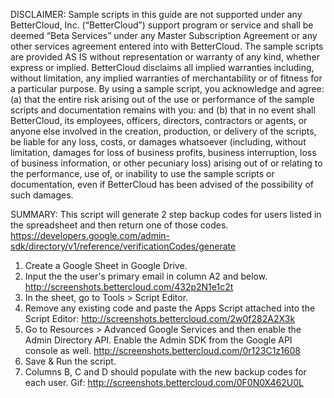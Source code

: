 DISCLAIMER: Sample scripts in this guide are not supported under any BetterCloud, Inc. (“BetterCloud”) support program or service and shall be deemed “Beta Services” under any Master Subscription Agreement or any other services agreement entered into with BetterCloud. 
The sample scripts are provided AS IS without representation or warranty of any kind, whether express or implied. BetterCloud disclaims all implied warranties including, without limitation, any implied warranties of merchantability or of fitness for a particular purpose. By using a sample script, you acknowledge and agree: (a) that the entire risk arising out of the use or performance of the sample scripts and documentation remains with you: and (b) that in no event shall BetterCloud, its employees, officers, directors, contractors or agents, or anyone else involved in the creation, production, or delivery of the scripts, be liable for any loss, costs, or damages whatsoever (including, without limitation, damages for loss of business profits, business interruption, loss of business information, or other pecuniary loss) arising out of or relating to the performance, use of, or inability to use the sample scripts or documentation, even if BetterCloud has been advised of the possibility of such damages.

SUMMARY: This script will generate 2 step backup codes for users listed in the spreadsheet and then return one of those codes.
https://developers.google.com/admin-sdk/directory/v1/reference/verificationCodes/generate

1) Create a Google Sheet in Google Drive.
2) Input the the user's primary email in column A2 and below. http://screenshots.bettercloud.com/432p2N1e1c2t
3) In the sheet, go to Tools > Script Editor.
4) Remove any existing code and paste the Apps Script attached into the Script Editor: http://screenshots.bettercloud.com/2w0f282A2X3k
5) Go to Resources > Advanced Google Services and then enable the Admin Directory API. Enable the Admin SDK from the Google API console as well. http://screenshots.bettercloud.com/0r123C1z1608
6) Save & Run the script.
7) Columns B, C and D should populate with the new backup codes for each user.
Gif: http://screenshots.bettercloud.com/0F0N0X462U0L

